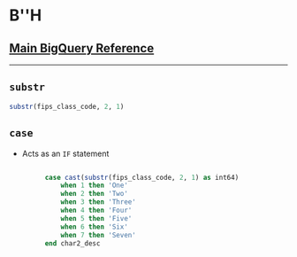 # B''H

## [Main BigQuery Reference](https://cloud.google.com/bigquery/docs/reference/standard-sql/functions-and-operators)

---

## `substr`

```sql
substr(fips_class_code, 2, 1)
```

## `case`
- Acts as an `IF` statement

```sql

         case cast(substr(fips_class_code, 2, 1) as int64)
             when 1 then 'One'
             when 2 then 'Two'
             when 3 then 'Three'
             when 4 then 'Four'
             when 5 then 'Five'
             when 6 then 'Six'
             when 7 then 'Seven'
         end char2_desc

```
